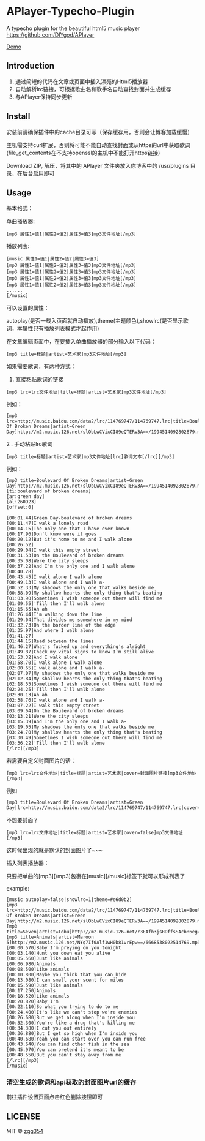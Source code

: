 # APlayer-Typecho-Plugin
A typecho plugin for the beautiful html5 music player https://github.com/DIYgod/APlayer 

[Demo](http://blog.izgq.net/archives/456/)

## Introduction
1. 通过简短的代码在文章或页面中插入漂亮的Html5播放器
2. 自动解析lrc链接，可根据歌曲名和歌手名自动查找封面并生成缓存
3. 与APlayer保持同步更新

## Install
安装前请确保插件中的cache目录可写（保存缓存用，否则会让博客加载缓慢）

主机需支持curl扩展，否则将可能不能自动查找封面或从https的url中获取歌词(file_get_contents在不支持openssl的主机中不能打开https链接)

Download ZIP, 解压，将其中的 APlayer 文件夹放入你博客中的 /usr/plugins 目录，在后台启用即可

## Usage

基本格式：

单曲播放器:
```
[mp3 属性1=值1|属性2=值2|属性3=值3]mp3文件地址[/mp3]
```
播放列表:

```
[music 属性1=值1|属性2=值2|属性3=值3]
[mp3 属性1=值1|属性2=值2|属性3=值3]mp3文件地址[/mp3]
[mp3 属性1=值1|属性2=值2|属性3=值3]mp3文件地址[/mp3]
[mp3 属性1=值1|属性2=值2|属性3=值3]mp3文件地址[/mp3]
[mp3 属性1=值1|属性2=值2|属性3=值3]mp3文件地址[/mp3]
......
[/music]
```
可以设置的属性：

autoplay(是否一载入页面就自动播放),theme(主题颜色),showlrc(是否显示歌词，本属性只有播放列表模式才起作用)

在文章编辑页面中，在要插入单曲播放器的部分输入以下代码：
```
[mp3 title=标题|artist=艺术家]mp3文件地址[/mp3]
```
如果需要歌词，有两种方式：

1. 直接粘贴歌词的链接
```
[mp3 lrc=lrc文件地址|title=标题|artist=艺术家]mp3文件地址[/mp3]
```
例如：
```
[mp3 lrc=http://music.baidu.com/data2/lrc/114769747/114769747.lrc|title=Boulevard Of Broken Dreams|artist=Green Day]http://m2.music.126.net/slObLwCVixCI89eQTERv3A==/1994514092802879.mp3[/mp3]
```

2 . 手动粘贴lrc歌词
```
[mp3 title=标题|artist=艺术家]mp3文件地址[lrc]歌词文本[/lrc][/mp3]
```
例如：
```
[mp3 title=Boulevard Of Broken Dreams|artist=Green Day]http://m2.music.126.net/slObLwCVixCI89eQTERv3A==/1994514092802879.mp3[lrc][ti:boulevard of broken dreams]
[ar:green day]
[al:260923]
[offset:0]

[00:01.44]Green Day-boulevard of broken dreams
[00:11.47]I walk a lonely road
[00:14.15]The only one that I have ever known
[00:17.96]Don't know were it goes
[00:20.12]But it's home to me and I walk alone
[00:26.52]
[00:29.04]I walk this empty street
[00:31.53]On the Boulevard of broken dreams
[00:35.08]Were the city sleeps
[00:37.22]And I'm the only one and I walk alone
[00:40.28]
[00:43.45]I walk alone I walk alone
[00:49.13]I walk alone and I walk a-
[00:52.33]My shadows the only one that walks beside me
[00:58.09]My shallow hearts the only thing that's beating
[01:03.90]Sometimes I wish someone out there will find me
[01:09.55]'Till then I'll walk alone
[01:15.65]Ah ah
[01:26.44]I'm walking down the line
[01:29.04]That divides me somewhere in my mind
[01:32.73]On the border line of the edge
[01:35.97]And where I walk alone
[01:41.27]
[01:44.15]Read between the lines
[01:46.27]What's fucked up and everything's alright
[01:49.87]Check my vital signs to know I'm still alive
[01:53.32]And I walk alone
[01:58.70]I walk alone I walk alone
[02:00.65]I walk alone and I walk a-
[02:07.07]My shadows the only one that walks beside me
[02:12.84]My shallow hearts the only thing that's beating
[02:18.55]Sometimes I wish someone out there will find me
[02:24.25]'Till then I'll walk alone
[02:30.13]Ah ah
[02:38.76]I walk alone and I walk a-
[03:07.22]I walk this empty street
[03:09.64]On the Boulevard of broken dreams
[03:13.21]Were the city sleeps
[03:15.39]And I'm the only one and I walk a-
[03:19.05]My shadows the only one that walks beside me
[03:24.70]My shallow hearts the only thing that's beating
[03:30.49]Sometimes I wish someone out there will find me
[03:36.22]'Till then I'll walk alone
[/lrc][/mp3]
```
若需要自定义封面图片的话：
```
[mp3 lrc=lrc文件地址|title=标题|artist=艺术家|cover=封面图片链接]mp3文件地址[/mp3]
```
例如
```
[mp3 title=Boulevard Of Broken Dreams|artist=Green Day|lrc=http://music.baidu.com/data2/lrc/114769747/114769747.lrc|cover=https://img3.doubanio.com/spic/s27047281.jpg]http://m2.music.126.net/slObLwCVixCI89eQTERv3A==/1994514092802879.mp3[/mp3]
```
不想要封面？
```
[mp3 lrc=lrc文件地址|title=标题|artist=艺术家|cover=false]mp3文件地址[/mp3]
```
这时候出现的就是默认的封面图片了~~~

插入列表播放器：

只要把单曲的[mp3][/mp3]包裹在[music][/music]标签下就可以形成列表了

example:
```
[music autoplay=false|showlrc=1|theme=#e6d0b2]
[mp3 lrc=http://music.baidu.com/data2/lrc/114769747/114769747.lrc|title=Boulevard Of Broken Dreams|artist=Green Day]http://m2.music.126.net/slObLwCVixCI89eQTERv3A==/1994514092802879.mp3[/mp3]
[mp3 title=Seven|artist=Tobu]http://m2.music.126.net/r3EAfh3jsRDffsSAcbR6eg==/6636652185818738.mp3[/mp3]
[mp3 title=Animals|artist=Maroon 5]http://m2.music.126.net/NYq7If0Alf1wH0b81vrEpw==/6668538022514769.mp3[lrc]
[00:00.570]Baby I'm preying on you tonight
[00:03.140]Hunt you down eat you alive
[00:05.560]Just like animals
[00:06.980]Animals
[00:08.500]Like animals
[00:10.800]Maybe you think that you can hide
[00:13.080]I can smell your scent for miles
[00:15.590]Just like animals
[00:17.250]Animals
[00:18.520]Like animals
[00:20.820]Baby I'm
[00:22.110]So what you trying to do to me
[00:24.400]It's like we can't stop we're enemies
[00:26.680]But we get along when I'm inside you
[00:32.300]You're like a drug that's killing me
[00:34.380]I cut you out entirely
[00:36.880]But I get so high when I'm inside you
[00:40.680]Yeah you can start over you can run free
[00:43.640]You can find other fish in the sea
[00:45.970]You can pretend it's meant to be
[00:48.550]But you can't stay away from me
[/lrc][/mp3]
[/music]
```

### 清空生成的歌词和api获取的封面图片url的缓存

前往插件设置页面点击红色删除按钮即可

## LICENSE

MIT © [zgq354](https://github.com/zgq354/)

